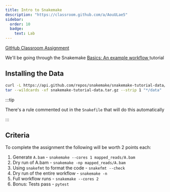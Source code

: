 ```yaml
---
title: Intro to Snakemake
description: "https://classroom.github.com/a/AouULae5"
sidebar:
  order: 10
  badge:
    text: Lab
---
```


[GitHub Classroom Assignment](https://classroom.github.com/a/AouULae5)

We'll be going through the Snakemake [Basics: An example workflow
](https://snakemake.readthedocs.io/en/stable/tutorial/basics.html) tutorial

## Installing the Data

```sh
curl -L https://api.github.com/repos/snakemake/snakemake-tutorial-data/tarball -o snakemake-tutorial-data.tar.gz
tar --wildcards -xf snakemake-tutorial-data.tar.gz --strip 1 "*/data"
```

:::tip

There's a rule commented out in the `Snakefile` that will do this automatically

:::

## Criteria

To complete the assignment the following will be worth 2 points each:

1. Generate `A.bam` - `snakemake --cores 1 mapped_reads/A.bam`
2. Dry run of A.bam - `snakemake -np mapped_reads/A.bam`
3. Using `snakefmt` to format the code - `snakefmt --check`
4. Dry run of the entire workflow - `snakemake -n`
5. Full workflow runs - `snakemake --cores 2`
6. Bonus: Tests pass - `pytest`
